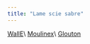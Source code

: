 ```yaml
---
title: "Lame scie sabre"
---
```


[WallE](notes/equipements/vehicules/WallE.md)\ 
[Moulinex](notes/equipements/vehicules/Moulinex.md)\ 
[Glouton](notes/equipements/vehicules/Glouton.md) 